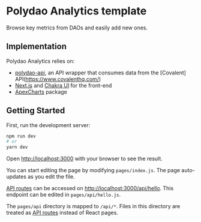# Polydao Analytics template

Browse key metrics from DAOs and easily add new ones.

## Implementation

Polydao Analytics relies on:

- [polydao-api](https://github.com/karlxlee/polydao-api), an API wrapper that consumes data from the [Covalent] API(https://www.covalenthq.com/)
- [Next.js](https://nextjs.org) and [Chakra UI](https://chakra-ui.com/) for the front-end
- [ApexCharts](https://apexcharts.com/) package

## Getting Started

First, run the development server:

```bash
npm run dev
# or
yarn dev
```

Open [http://localhost:3000](http://localhost:3000) with your browser to see the result.

You can start editing the page by modifying `pages/index.js`. The page auto-updates as you edit the file.

[API routes](https://nextjs.org/docs/api-routes/introduction) can be accessed on [http://localhost:3000/api/hello](http://localhost:3000/api/hello). This endpoint can be edited in `pages/api/hello.js`.

The `pages/api` directory is mapped to `/api/*`. Files in this directory are treated as [API routes](https://nextjs.org/docs/api-routes/introduction) instead of React pages.
